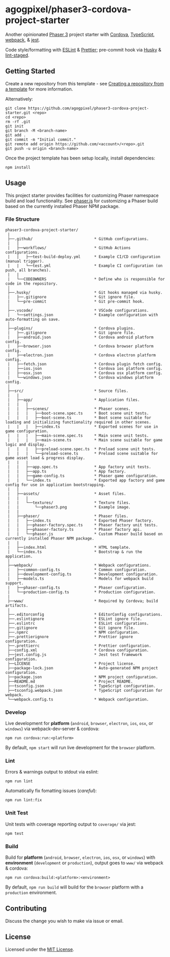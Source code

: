 # agogpixel/phaser3-cordova-project-starter

Another opinionated [Phaser 3](https://github.com/photonstorm/phaser) project starter with [Cordova](https://cordova.apache.org/), [TypeScript](https://www.typescriptlang.org/), [webpack](https://webpack.js.org/), & [jest](https://jestjs.io/).

Code style/formatting with [ESLint](https://eslint.org/) & [Prettier](https://prettier.io/); pre-commit hook via [Husky](https://typicode.github.io/husky) & [lint-staged](https://github.com/okonet/lint-staged).

## Getting Started

Create a new repository from this template - see [Creating a repository from a template](https://docs.github.com/en/github/creating-cloning-and-archiving-repositories/creating-a-repository-on-github/creating-a-repository-from-a-template) for more information.

Alternatively:

```shell
git clone https://github.com/agogpixel/phaser3-cordova-project-starter.git <repo>
cd <repo>
rm -rf .git
git init
git branch -M <branch-name>
git add .
git commit -m "Initial commit."
git remote add origin https://github.com/<account>/<repo>.git
git push -u origin <branch-name>
```

Once the project template has been setup locally, install dependencies:

```shell
npm install
```

## Usage

This project starter provides facilities for customizing Phaser namespace build and load functionality. See [phaser.js](./src/phaser/phaser.js) for customizing a Phaser build based on the currently installed Phaser NPM package.

### File Structure

```text
phaser3-cordova-project-starter/
 |
 ├──.github/                           * GitHub configurations.
 |   |
 |   ├──workflows/                     * GitHub Actions configurations.
 |   |   ├──test-build-deploy.yml      * Example CI/CD configuration (manual trigger).
 |   |   └──test.yml                   * Example CI configuration (on push, all branches).
 |   |
 |   └──CODEOWNERS                     * Define who is responsible for code in the repository.
 │
 ├──.husky/                            * Git hooks managed via husky.
 |   ├──.gitignore                     * Git ignore file.
 |   └──pre-commit                     * Git pre-commit hook.
 │
 ├──.vscode/                           * VSCode configurations.
 |   └──settings.json                  * Example configuration with auto-formatting on save.
 │
 ├──plugins/                           * Cordova plugins.
 |   ├──.gitignore                     * Git ignore file.
 |   ├──android.json                   * Cordova android platform config.
 |   ├──browser.json                   * Cordova browser platform config.
 |   ├──electron.json                  * Cordova electron platform config.
 |   ├──fetch.json                     * Cordova plugin fetch config.
 |   ├──ios.json                       * Cordova ios platform config.
 |   ├──osx.json                       * Cordova osx platform config.
 |   └──windows.json                   * Cordova windows platform config.
 │
 ├──src/                               * Source files.
 |   |
 |   ├──app/                           * Application files.
 |   |   |
 |   |   ├──scenes/                    * Phaser scenes.
 |   |   |   ├──boot-scene.spec.ts     * Boot scene unit tests.
 |   |   |   ├──boot-scene.ts          * Boot scene suitable for loading and initializing functionality required in other scenes.
 |   |   |   ├──index.ts               * Exported scenes for use in game configuration.
 |   |   |   ├──main-scene.spec.ts     * Main scene unit tests.
 |   |   |   ├──main-scene.ts          * Main scene suitable for game logic and display.
 |   |   |   ├──preload-scene.spec.ts  * Preload scene unit tests.
 |   |   |   └──preload-scene.ts       * Preload scene suitable for game asset load & progress display.
 |   |   |
 |   |   ├──app.spec.ts                * App factory unit tests.
 |   |   ├──app.ts                     * App factory.
 |   |   ├──game-config.ts             * Phaser game configuration.
 |   |   └──index.ts                   * Exported app factory and game config for use in application bootstrapping.
 |   |
 |   ├──assets/                        * Asset files.
 |   |   |
 |   |   └──textures/                  * Texture files.
 |   |       └──phaser3.png            * Example image.
 |   |
 |   ├──phaser/                        * Phaser files.
 |   |   ├──index.ts                   * Exported Phaser factory.
 |   |   ├──phaser-factory.spec.ts     * Phaser factory unit tests.
 |   |   ├──phaaser-factory.ts         * Phaser factory api.
 |   |   └──phaser.js                  * Custom Phaser build based on currently installed Phaser NPM package.
 |   |
 |   ├──index.html                     * HTML template.
 |   └──index.ts                       * Bootstrap & run the application.
 |
 ├──webpack/                           * Webpack configurations.
 |   ├──common-config.ts               * Common configuration.
 |   ├──development-config.ts          * Development configuration.
 |   ├──models.ts                      * Models for webpack build support.
 |   ├──phaser-config.ts               * Phaser configuration.
 |   └──production-config.ts           * Production configuration.
 |
 ├──www/                               * Required by Cordova; build artifacts.
 |
 ├──.editorconfig                      * EditorConfig configurations.
 ├──.eslintignore                      * ESLint ignore file.
 ├──.eslintrc                          * ESLint configurations.
 ├──.gitignore                         * Git ignore file.
 ├──.npmrc                             * NPM configuration.
 ├──.prettierignore                    * Prettier ignore configuration.
 ├──.prettierrc                        * Prettier configuration.
 ├──config.xml                         * Cordova configuration.
 ├──jest.config.js                     * Jest test framework configuration.
 ├──LICENSE                            * Project license.
 ├──package-lock.json                  * Auto-generated NPM project configuration.
 ├──package.json                       * NPM project configuration.
 ├──README.md                          * Project README.
 ├──tsconfig.json                      * TypeScript configuration.
 ├──tsconfig.webpack.json              * TypeScript configuration for webpack.
 └──webpack.config.ts                  * Webpack configuration.
```

### Develop

Live development for **platform** (`android`, `browser`, `electron`, `ios`, `osx`, or `windows`) via webpack-dev-server & cordova:

```shell
npm run cordova:run:<platform>
```

By default, `npm start` will run live development for the `browser` platform.

### Lint

Errors & warnings output to stdout via eslint:

```shell
npm run lint
```

Automatically fix fomatting issues (_careful_):

```shell
npm run lint:fix
```

### Unit Test

Unit tests with coverage reporting output to `coverage/` via jest:

```shell
npm test
```

### Build

Build for **platform** (`android`, `browser`, `electron`, `ios`, `osx`, or `windows`) with **environment** (`development` or `production`), output goes to `www/` via webpack & cordova:

```shell
npm run cordova:build:<platform>:<environment>
```

By default, `npm run build` will build for the `browser` platform with a `production` environment.

## Contributing

Discuss the change you wish to make via issue or email.

## License

Licensed under the [MIT License](./LICENSE).
